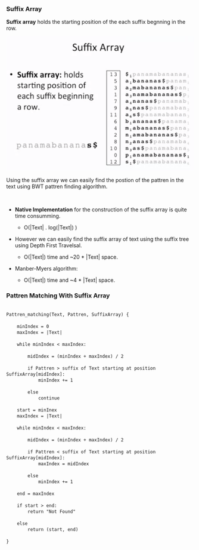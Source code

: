 ### Suffix Array

**Suffix array** holds the starting position of the each suffix begnning in the row.

![Suffix Array](images/suffix_array.png)

Using the suffix array we can easily find the postion of the pattren in the text using BWT pattren finding algorithm.

</br>

- **Native Implementation** for the construction of the suffix array is quite time consumming.
	+ O(|Text| . log(|Text|) )

- However we can easily find the suffix array of text using the suffix tree using Depth First Travelsal.
	+ O(|Text|) time and ~20 * |Text| space.

- Manber-Myers algorithm:
	+ O(|Text|) time and ~4 * |Text| space.

### Pattren Matching With Suffix Array

```

Pattren_matching(Text, Pattren, SuffixArray) {

	minIndex = 0
	maxIndex = |Text|

	while minIndex < maxIndex:

		midIndex = (minIndex + maxIndex) / 2

		if Pattren > suffix of Text starting at position SuffixArray[midIndex]:
			minIndex += 1

		else
			continue

	start = minInex
	maxIndex = |Text|

	while minIndex < maxIndex:

		midIndex = (minIndex + maxIndex) / 2

		if Pattren < suffix of Text starting at position SuffixArray[midIndex]:
			maxIndex = midIndex

		else
			minIndex += 1

	end = maxIndex

	if start > end:
		return "Not Found"

	else
		return (start, end)

}

```
